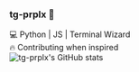 ### tg-prplx 👾  
💻 Python | JS | Terminal Wizard  
🔥 Contributing when inspired  
![tg-prplx's GitHub stats](https://github-readme-stats.vercel.app/api?username=tg-prplx&show_icons=true&theme=dark)
